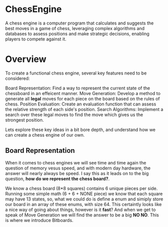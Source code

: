 # ChessEngine
A chess engine is a computer program that calculates and suggests the best moves in a game of chess, leveraging complex algorithms and databases to assess positions and make strategic decisions, enabling players to compete against it.



# Overview
To create a functional chess engine, several key features need to be considered:

Board Representation: Find a way to represent the current state of the chessboard in an effeicent manner.
Move Generation: Develop a method to generate all **legal** moves for each piece on the board based on the rules of chess.
Position Evaluation: Create an evaluation function that can assess the relative strength of each side's position.
Search Algorithms: Implement a search over these legal moves to find the move which gives us the strongest position.

Lets explore these key ideas in a bit bore depth, and understand how we can create a chess engine of our own.

## Board Representation

When it comes to chess engines we will see time and time again the question of memory vesus speed, and with modern day hardware, the answer will nearly always be speed. 
I say this as it leads on to the big question, **how do we represent the chess board?**.

We know a chess board (8*8 squares) contains 6 unique pieces per side. Running some simple math (6 + 6 + NONE piece) we know that each square may have 13 states, so, 
what we could do is define a enum and simiply store our board in an array of these enums, with size 64. This certaintly looks like a nice way of going about things, however
is it **fast**? And when we get to speak of Move Generation we will find the answer to be a big **NO NO**. This is where we introduce Bitboards.


